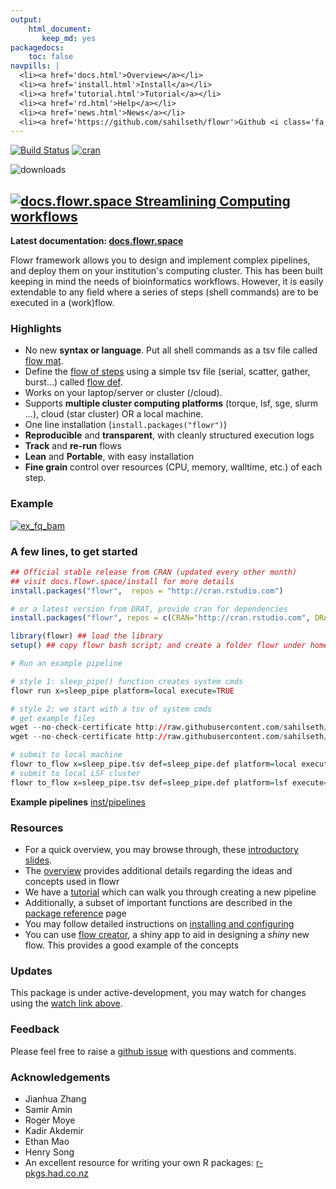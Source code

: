 ```yaml
---
output: 
    html_document: 
       keep_md: yes
packagedocs:
    toc: false
navpills: |
  <li><a href='docs.html'>Overview</a></li>
  <li><a href='install.html'>Install</a></li>
  <li><a href='tutorial.html'>Tutorial</a></li>
  <li><a href='rd.html'>Help</a></li>
  <li><a href='news.html'>News</a></li>
  <li><a href='https://github.com/sahilseth/flowr'>Github <i class='fa fa-github'></i></a></li>
---
```


<!--brand: |-
  <a href="http://docs.flowr.space">
  <img src='https://raw.githubusercontent.com/sahilseth/flowr/devel/vignettes/files/logo.png' alt='flowr icon' width='40px' height='40px' style='margin-top: -10px;'>
  </a>
-->

  
<meta property="og:description" content="Easy, scalable big data pipelines using hpcc (high performance computing cluster)">
<meta property="og:title" content="flowr — Easy, scalable big data pipelines using hpcc">
<meta name="twitter:description" content="flowr - Easy, scalable big data pipelines using hpcc (high performance computing cluster)">
<meta name="twitter:title" content="flowr — Easy, scalable big data pipelines using hpcc (high performance computing cluster)">


[![Build Status](https://travis-ci.org/sahilseth/flowr.svg?branch=master)](https://travis-ci.org/sahilseth/flowr)
[![cran](http://www.r-pkg.org/badges/version/flowr)](https://cran.r-project.org/package=flowr)
<!--[![codecov.io](http://codecov.io/github/sahilseth/flowr/coverage.svg?branch=devel)](http://codecov.io/github/sahilseth/flowr?branch=devel)-->
![downloads](http://cranlogs.r-pkg.org/badges/grand-total/flowr)

<!--
![license](https://img.shields.io/badge/license-MIT-blue.svg)
-->


## [![docs.flowr.space](https://raw.githubusercontent.com/sahilseth/flowr/devel/vignettes/files/logo.png) Streamlining Computing workflows](http://docs.flowr.space)

**Latest documentation: [docs.flowr.space](http://docs.flowr.space)**



Flowr framework allows you to design and implement complex pipelines, and
deploy them on your institution's computing cluster. This has been built
keeping in mind the needs of bioinformatics workflows. However, it is
easily extendable to any field where a series of steps (shell commands)
are to be executed in a (work)flow.

### Highlights

- No new **syntax or language**. Put all shell commands as a tsv file called [flow mat](http://docs.flowr.space/overview.html#flow_matrix).
- Define the [flow of steps](http://docs.flowr.space/overview.html#relationships) using a simple tsv file (serial, scatter, gather, burst...) called [flow def](http://docs.flowr.space/overview.html#flow_definition).
- Works on your laptop/server or cluster (/cloud).
- Supports **multiple cluster computing platforms** (torque, lsf, sge, slurm ...), cloud (star cluster) OR a local machine.
- One line installation (`install.packages("flowr")`)
- **Reproducible** and **transparent**, with cleanly structured execution logs
- **Track** and **re-run** flows
- **Lean** and **Portable**, with easy installation
- **Fine grain** control over resources (CPU, memory, walltime, etc.) of each step.

### Example
[![ex_fq_bam](http://docs.flowr.space/files/ex_fq_bam.png)](https://github.com/flow-r/fastq_bam)

<!---
- Example: 
	- A typical case in next-generation sequencing involves processing of tens of
   [fastqs](http://en.wikipedia.org/wiki/FASTQ_format) for a sample,
   [mapping](http://en.wikipedia.org/wiki/Sequence_alignment) them to a reference genome.
	- Each step requires a range resources in terms of CPU, RAM etc.
	- Consider step 1 uses 10 cores for each file; with 50 files it would use 500 cores in total.
	- Next step uses one core for each file, 50 cores in total.
	- Say step C merges them, and uses only 1 core.
	- Some pipelines may reserve the maximum, example say 500 cores throught steps 1 to 3, 
	flowr would handle the **surge**, reserving 500, 50 or 1; when needed.
	- Now consider the run has 10 samples, all of them would be procesed in
	 parallel, spawning **thousands of cores**.
--->


### A few lines, to get started


```r
## Official stable release from CRAN (updated every other month)
## visit docs.flowr.space/install for more details
install.packages("flowr",  repos = "http://cran.rstudio.com")

# or a latest version from DRAT, provide cran for dependencies
install.packages("flowr", repos = c(CRAN="http://cran.rstudio.com", DRAT="http://sahilseth.github.io/drat"))

library(flowr) ## load the library
setup() ## copy flowr bash script; and create a folder flowr under home.

# Run an example pipeline

# style 1: sleep_pipe() function creates system cmds
flowr run x=sleep_pipe platform=local execute=TRUE

# style 2: we start with a tsv of system cmds
# get example files
wget --no-check-certificate http://raw.githubusercontent.com/sahilseth/flowr/master/inst/pipelines/sleep_pipe.tsv
wget --no-check-certificate http://raw.githubusercontent.com/sahilseth/flowr/master/inst/pipelines/sleep_pipe.def

# submit to local machine
flowr to_flow x=sleep_pipe.tsv def=sleep_pipe.def platform=local execute=TRUE
# submit to local LSF cluster
flowr to_flow x=sleep_pipe.tsv def=sleep_pipe.def platform=lsf execute=TRUE
```

**Example pipelines** [inst/pipelines](https://github.com/sahilseth/flowr/blob/devel/inst/pipelines)

### Resources
- For a quick overview, you may browse through,
 these [introductory slides](http://sahilseth.github.io/slides/flowrintro).
- The [overview](http://docs.flowr.space/overview.html) provides additional details regarding
the ideas and concepts used in flowr
- We have a [tutorial](http://docs.flowr.space/tutorial.html) which can walk you through creating a
new pipeline
- Additionally, a subset of important functions are described in the [package reference](http://docs.flowr.space/rd.html)
page
- You may follow detailed instructions on [installing and configuring](http://docs.flowr.space/install.html)
- You can use [flow creator](https://sseth.shinyapps.io/flow_creator), a shiny app to aid in
	designing a *shiny* new flow. This provides a good example of the concepts

### Updates
This package is under active-development, 
you may watch for changes using
the [watch link above](https://help.github.com/articles/watching-repositories/).

### Feedback
Please feel free to raise a [github issue](https://github.com/sahilseth/flowr/issues) with questions and comments.

### Acknowledgements

-   Jianhua Zhang
-   Samir Amin
-   Roger Moye
-   Kadir Akdemir
-   Ethan Mao
-   Henry Song
-   An excellent resource for writing your own R packages:
    [r-pkgs.had.co.nz](r-pkgs.had.co.nz)

<!--why this license http://kbroman.org/pkg_primer/pages/licenses.html -->
<script src = "vignettes/files/googl.js"></script>
